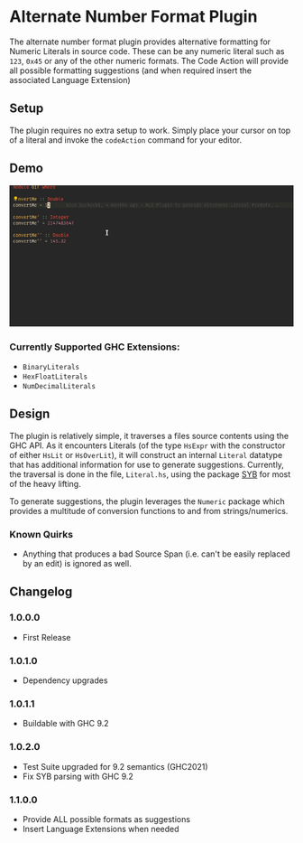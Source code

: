 # Alternate Number Format Plugin

The alternate number format plugin provides alternative formatting for Numeric Literals in source code.
These can be any numeric literal such as `123`, `0x45` or any of the other numeric formats.
The Code Action will provide all possible formatting suggestions (and when required insert the associated Language Extension)

## Setup

The plugin requires no extra setup to work. Simply place your cursor on top of a literal and invoke the `codeAction` command for your editor.

## Demo

![Alternate format suggestions](HLSAll.gif)

### Currently Supported GHC Extensions:
- `BinaryLiterals`
- `HexFloatLiterals`
- `NumDecimalLiterals`

## Design

The plugin is relatively simple, it traverses a files source contents using the GHC API. As it encounters Literals (of the type `HsExpr` with the constructor of either `HsLit` or `HsOverLit`), it will construct an internal `Literal` datatype that has additional information for use to generate suggestions.
Currently, the traversal is done in the file, `Literal.hs`, using the package [SYB](https://hackage.haskell.org/package/syb) for most of the heavy lifting.

To generate suggestions, the plugin leverages the `Numeric` package which provides a multitude of conversion functions to and from strings/numerics. 

### Known Quirks
- Anything that produces a bad Source Span (i.e. can't be easily replaced by an edit) is ignored as well.

## Changelog
### 1.0.0.0
- First Release

### 1.0.1.0
- Dependency upgrades

### 1.0.1.1
- Buildable with GHC 9.2

### 1.0.2.0
- Test Suite upgraded for 9.2 semantics (GHC2021)
- Fix SYB parsing with GHC 9.2

### 1.1.0.0
- Provide ALL possible formats as suggestions
- Insert Language Extensions when needed
